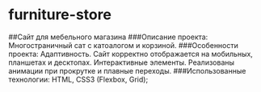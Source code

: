 # furniture-store
##Сайт для мебельного магазина
###Описание проекта: 
Многостраничный сат с катоалогом и корзиной.
###Особенности проекта:
  Адаптивность. Сайт корректно отображается на мобильных, планшетах и десктопах.
  Интерактивные элементы. Реализованы анимации при прокрутке и плавные переходы.
###Использованные технологии:
  HTML, CSS3 (Flexbox, Grid);
